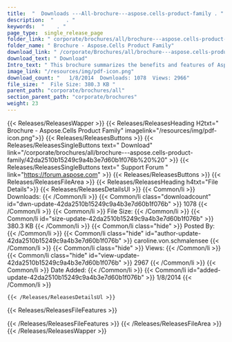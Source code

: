 ```yaml
---
title:  "  Downloads ---All-brochure---aspose.cells-product-family . " 
description:  "    . " 
keywords:  "    . " 
page_type:  single_release_page
folder_link: " corporate/brochures/all/brochure---aspose.cells-product-family/"
folder_name: " Brochure - Aspose.Cells Product Family"
download_link: " /corporate/Brochures/all/brochure---aspose.cells-product-family/42da2510b15249c9a4b3e7d60b1f076b"
download_text: " Download"
Intro_text: " This brochure summarizes the benefits and features of Aspose.Cells across all su..."
image_link: "/resources/img/pdf-icon.png"
download_count: "   1/8/2014  Downloads: 1078  Views: 2966"
file_size: "  File Size: 380.3 KB "
parent_path: "corporate/brochures/all"
section_parent_path: "corporate/brochures"
weight: 23 
---
```


{{< Releases/ReleasesWapper >}}
  {{< Releases/ReleasesHeading H2txt=" Brochure - Aspose.Cells Product Family" imagelink="/resources/img/pdf-icon.png">}}
  {{< Releases/ReleasesButtons >}}
    {{< Releases/ReleasesSingleButtons text=" Download" link="/corporate/brochures/all/brochure---aspose.cells-product-family/42da2510b15249c9a4b3e7d60b1f076b%20%20" >}}
    {{< Releases/ReleasesSingleButtons text=" Support Forum " link="https://forum.aspose.com" >}}
  {{< Releases/ReleasesButtons >}}
  {{< Releases/ReleasesFileArea >}}
    {{< Releases/ReleasesHeading h4txt="File Details">}}
    {{< Releases/ReleasesDetailsUl >}}
            {{< Common/li  >}} Downloads: {{< /Common/li >}} 
      {{< Common/li class="downloadcount" id="dwn-update-42da2510b15249c9a4b3e7d60b1f076b" >}} 1078 {{< /Common/li >}} 
      {{< Common/li  >}} File Size: {{< /Common/li >}} 
      {{< Common/li id="size-update-42da2510b15249c9a4b3e7d60b1f076b" >}} 380.3 KB {{< /Common/li >}} 
      {{< Common/li  class="hide" >}} Posted By: {{< /Common/li >}} 
      {{< Common/li class="hide" id="author-update-42da2510b15249c9a4b3e7d60b1f076b" >}} caroline.von.schmalensee {{< /Common/li >}} 
      {{< Common/li class="hide"  >}} Views: {{< /Common/li >}} 
      {{< Common/li class="hide" id="view-update-42da2510b15249c9a4b3e7d60b1f076b" >}} 2967 {{< /Common/li >}} 
      {{< Common/li  >}} Date Added: {{< /Common/li >}} 
      {{< Common/li id="added-update-42da2510b15249c9a4b3e7d60b1f076b" >}} 1/8/2014 {{< /Common/li >}} 

    {{< /Releases/ReleasesDetailsUl >}}

  {{< Releases/ReleasesFileFeatures >}}
      
  {{< /Releases/ReleasesFileFeatures >}}
 {{< /Releases/ReleasesFileArea >}}
{{< /Releases/ReleasesWapper >}}



